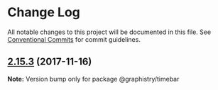 # Change Log

All notable changes to this project will be documented in this file.
See [Conventional Commits](https://conventionalcommits.org) for commit guidelines.

<a name="2.15.3"></a>
## [2.15.3](https://github.com/graphistry/graphistry-js/compare/v2.15.1...v2.15.3) (2017-11-16)




**Note:** Version bump only for package @graphistry/timebar
